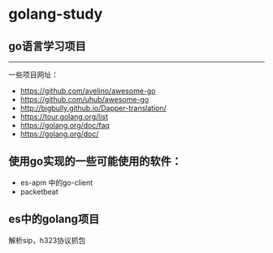 # golang-study
## go语言学习项目
------------

一些项目网址：

- https://github.com/avelino/awesome-go <br/>
- https://github.com/uhub/awesome-go <br/>
- http://bigbully.github.io/Dapper-translation/ <br/>
- https://tour.golang.org/list<br/>
- https://golang.org/doc/faq<br/>
- https://golang.org/doc/<br/>

## 使用go实现的一些可能使用的软件：<br/>
- es-apm 中的go-client <br/>
- packetbeat

es中的golang项目
------------------
解析sip，h323协议抓包
